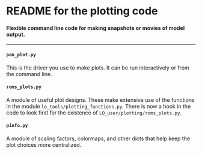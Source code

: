 # README for the plotting code

#### Flexible command line code for making snapshots or movies of model output.

---

#### `pan_plot.py`

This is the driver you use to make plots.  It can be run interactively or from the command line.

#### `roms_plots.py`

A module of useful plot designs.  These make extensive use of the functions in the module `lo_tools/plotting_functions.py`. There is now a hook in the code to look first for the existence of `LO_user/plotting/roms_plots.py`.

#### `pinfo.py`

A module of scaling factors, colormaps, and other dicts that help keep the plot choices more centralized.
